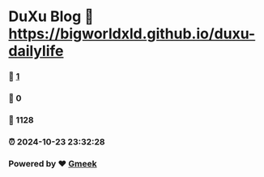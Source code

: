 # DuXu Blog :link: https://bigworldxld.github.io/duxu-dailylife 
### :page_facing_up: [1](https://bigworldxld.github.io/duxu-dailylife/tag.html) 
### :speech_balloon: 0 
### :hibiscus: 1128 
### :alarm_clock: 2024-10-23 23:32:28 
### Powered by :heart: [Gmeek](https://github.com/Meekdai/Gmeek)
